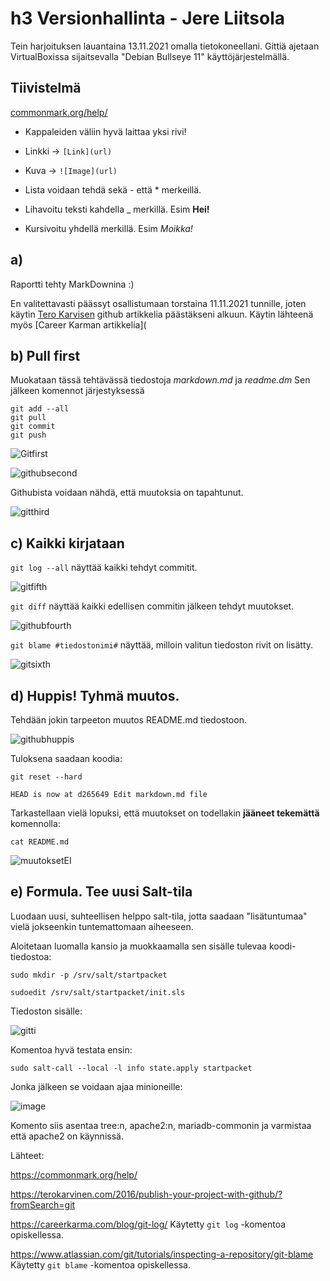 # h3 Versionhallinta - Jere Liitsola

Tein harjoituksen lauantaina 13.11.2021 omalla tietokoneellani. Gittiä ajetaan VirtualBoxissa sijaitsevalla "Debian Bullseye 11" käyttöjärjestelmällä.

## Tiivistelmä

[commonmark.org/help/](https://commonmark.org/help/)

- Kappaleiden väliin hyvä laittaa yksi rivi!
- Linkki -> `[Link](url)`
- Kuva -> `![Image](url)`

- Lista voidaan tehdä sekä - että * merkeillä.
- Lihavoitu teksti kahdella _ merkillä. Esim __Hei!__
- Kursivoitu yhdellä merkillä. Esim _Moikka!_

## a)

Raportti tehty MarkDownina :)

En valitettavasti päässyt osallistumaan torstaina 11.11.2021 tunnille, joten käytin [Tero Karvisen](https://terokarvinen.com/2016/publish-your-project-with-github/?fromSearch=git) github artikkelia päästäkseni alkuun. Käytin lähteenä myös [Career Karman artikkelia](

## b) Pull first

Muokataan tässä tehtävässä tiedostoja _markdown.md_ ja _readme.dm_
Sen jälkeen komennot järjestyksessä

	git add --all
	git pull
	git commit
	git push
	
![Gitfirst](https://user-images.githubusercontent.com/93517790/141511722-b656098c-9cc2-41f6-a5d3-e9b373e317d1.png)

![githubsecond](https://user-images.githubusercontent.com/93517790/141511736-943e421e-f53c-40a1-af9b-2a56ace76923.png)

Githubista voidaan nähdä, että muutoksia on tapahtunut.

![gitthird](https://user-images.githubusercontent.com/93517790/141511743-f17ff188-b625-403c-938f-d2c1d18aef97.png)


## c) Kaikki kirjataan

`git log --all` näyttää kaikki tehdyt commitit.

![gitfifth](https://user-images.githubusercontent.com/93517790/141511748-38aa7996-9c0a-48e0-9d43-f41f4aaa3f8a.png)

`git diff` näyttää kaikki edellisen commitin jälkeen tehdyt muutokset.

![githubfourth](https://user-images.githubusercontent.com/93517790/141511768-030eb310-9eaf-413b-adef-6222f5d397cc.png)

`git blame #tiedostonimi#` näyttää, milloin valitun tiedoston rivit on lisätty.

![gitsixth](https://user-images.githubusercontent.com/93517790/141511754-0f23003c-f818-4b4b-ae61-813a24a93347.png)

## d) Huppis! Tyhmä muutos.

Tehdään jokin tarpeeton muutos README.md tiedostoon.

![githubhuppis](https://user-images.githubusercontent.com/93517790/141513260-2da42e75-721b-43e1-b68f-3cbfa56ca70b.png)

Tuloksena saadaan koodia:

`git reset --hard`

`HEAD is now at d265649 Edit markdown.md file`

Tarkastellaan vielä lopuksi, että muutokset on todellakin __jääneet tekemättä__ komennolla:

`cat README.md`

![muutoksetEI](https://user-images.githubusercontent.com/93517790/141643085-238b6644-c26e-45d6-b288-41fd3da465a4.PNG)

## e) Formula. Tee uusi Salt-tila

Luodaan uusi, suhteellisen helppo salt-tila, jotta saadaan "lisätuntumaa" vielä jokseenkin tuntemattomaan aiheeseen.

Aloitetaan luomalla kansio ja muokkaamalla sen sisälle tulevaa koodi-tiedostoa:

`sudo mkdir -p /srv/salt/startpacket`

`sudoedit /srv/salt/startpacket/init.sls`

Tiedoston sisälle:

![gitti](https://user-images.githubusercontent.com/93517790/141643090-effeca50-b55f-49d7-b6ea-b01de234a0a1.png)

Komentoa hyvä testata ensin:

`sudo salt-call --local -l info state.apply startpacket`

Jonka jälkeen se voidaan ajaa minioneille:

![image](https://user-images.githubusercontent.com/93517790/141643259-33c8b4ac-7b8b-4dca-9c8a-8580f4945038.png)

Komento siis asentaa tree:n, apache2:n, mariadb-commonin ja varmistaa että apache2 on käynnissä.

Lähteet:

https://commonmark.org/help/

https://terokarvinen.com/2016/publish-your-project-with-github/?fromSearch=git

https://careerkarma.com/blog/git-log/ Käytetty `git log` -komentoa opiskellessa.

https://www.atlassian.com/git/tutorials/inspecting-a-repository/git-blame Käytetty `git blame` -komentoa opiskellessa.






